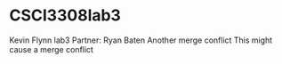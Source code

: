# CSCI3308lab3
Kevin Flynn lab3
Partner: Ryan Baten
Another merge conflict
This might cause a merge conflict
